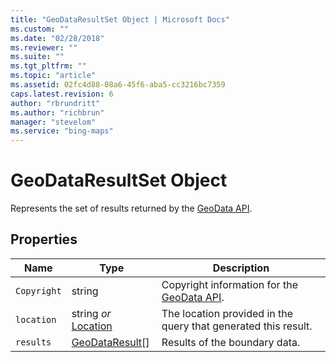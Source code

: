 ```yaml
---
title: "GeoDataResultSet Object | Microsoft Docs"
ms.custom: ""
ms.date: "02/28/2018"
ms.reviewer: ""
ms.suite: ""
ms.tgt_pltfrm: ""
ms.topic: "article"
ms.assetid: 02fc4d88-08a6-45f6-aba5-cc3216bc7359
caps.latest.revision: 6
author: "rbrundritt"
ms.author: "richbrun"
manager: "stevelom"
ms.service: "bing-maps"
---
```

# GeoDataResultSet Object

Represents the set of results returned by the [GeoData API](../../../spatial-data-services/geodata-api.md).

## Properties

Name            | Type                  | Description
--------------- | --------------------- | --------------------------------
`Copyright`       | string                | Copyright information for the [GeoData API](../../../spatial-data-services/geodata-api.md).
`location`        | string _or_ [Location](../../map-control-api/location-class.md)  | The location provided in the query that generated this result.
`results`         | [GeoDataResult](geodataresult-object.md)[]      | Results of the boundary data.

